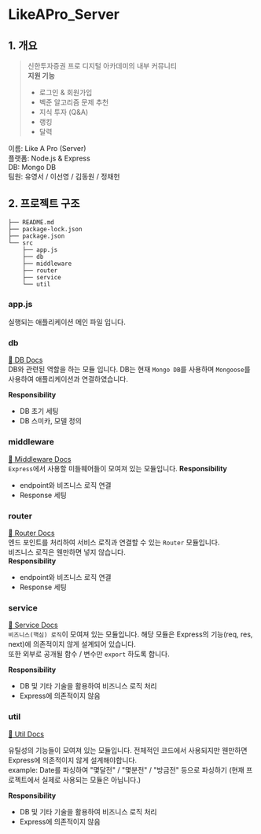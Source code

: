 # LikeAPro_Server

## 1. 개요

> 신한투자증권 프로 디지털 아카데미의 내부 커뮤니티  
> **지원 기능**
>
> -   로그인 & 회원가입
> -   벡준 알고리즘 문제 추천
> -   지식 투자 (Q&A)
> -   랭킹
> -   달력

이름: Like A Pro (Server)  
플랫폼: Node.js & Express  
DB: Mongo DB   
팀원: 유영서 / 이선영 / 김동원 / 정채헌

## 2. 프로젝트 구조

```
├── README.md
├── package-lock.json
├── package.json
└── src
    ├── app.js
    ├── db
    ├── middleware
    ├── router
    ├── service
    └── util
```

### app.js

실행되는 애플리케이션 메인 파일 입니다.

### db

[📒 DB Docs](./src/db/README.md)  
DB와 관련된 역할을 하는 모듈 입니다. DB는 현재 `Mongo DB`를 사용하며 `Mongoose`를 사용하여 애플리케이션과 연결하였습니다.

**Responsibility**

-   DB 초기 세팅
-   DB 스미카, 모델 정의

### middleware

[📒 Middleware Docs](./src/middleware/README.md)  
`Express`에서 사용할 미들웨어들이 모여져 있는 모듈입니다.
**Responsibility**

-   endpoint와 비즈니스 로직 연결
-   Response 세팅

### router

[📒 Router Docs](./src/router/README.md)  
엔드 포인트를 처리하여 서비스 로직과 연결할 수 있는 `Router` 모듈입니다.  
비즈니스 로직은 웬만하면 넣지 않습니다.  
**Responsibility**

-   endpoint와 비즈니스 로직 연결
-   Response 세팅

### service

[📒 Service Docs](./src/service/README.md)   
`비즈니스(핵심) 로직`이 모여져 있는 모듈입니다. 해당 모듈은 Express의 기능(req, res, next)에 의존적이지 않게 설계되어 있습니다.  
또한 외부로 공개될 함수 / 변수만 `export` 하도록 합니다.

**Responsibility**

-   DB 및 기타 기술을 활용하여 비즈니스 로직 처리
-   Express에 의존적이지 않음

### util

[📒 Util Docs](./src/util/README.md)

유틸성의 기능들이 모여져 있는 모듈입니다. 전체적인 코드에서 사용되지만 웬만하면 Express에 의존적이지 않게 설계해야합니다.  
example: Date를 파싱하여 "몇달전" / "몇분전" / "방금전" 등으로 파싱하기 (현재 프로젝트에서 실제로 사용되는 모듈은 아닙니다.)

**Responsibility**

-   DB 및 기타 기술을 활용하여 비즈니스 로직 처리
-   Express에 의존적이지 않음
